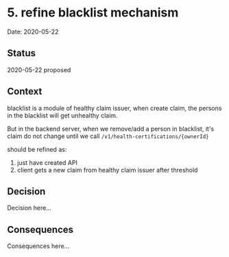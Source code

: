 # 5. refine blacklist mechanism

Date: 2020-05-22

## Status

2020-05-22 proposed

## Context

blacklist is a module of healthy claim issuer, when create claim, the persons in the blacklist will get unhealthy claim.

But in the backend server, when we remove/add a person in blacklist, it's claim do not change until we call `/v1/health-certifications/{ownerId}`

should be refined as:

1. just have created API
2. client gets a new claim from healthy claim issuer after threshold


## Decision

Decision here...

## Consequences

Consequences here...

